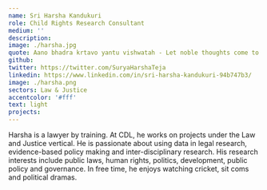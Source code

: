```yaml
---
name: Sri Harsha Kandukuri
role: Child Rights Research Consultant
medium: ''
description:
image: ./harsha.jpg
quote: Aano bhadra krtavo yantu vishwatah - Let noble thoughts come to us from all directions - Rig Veda
github:
twitter: https://twitter.com/SuryaHarshaTeja
linkedin: https://www.linkedin.com/in/sri-harsha-kandukuri-94b747b3/
image: ./harsha.png
sectors: Law & Justice
accentcolor: '#fff'
text: light
projects:
---
```


Harsha is a lawyer by training. At CDL, he works on projects under the Law and Justice vertical. He is passionate about using data in legal research, evidence-based policy making and inter-disciplinary research. His research interests include public laws, human rights, politics, development, public policy and governance. In free time, he enjoys watching cricket, sit coms and political dramas.
